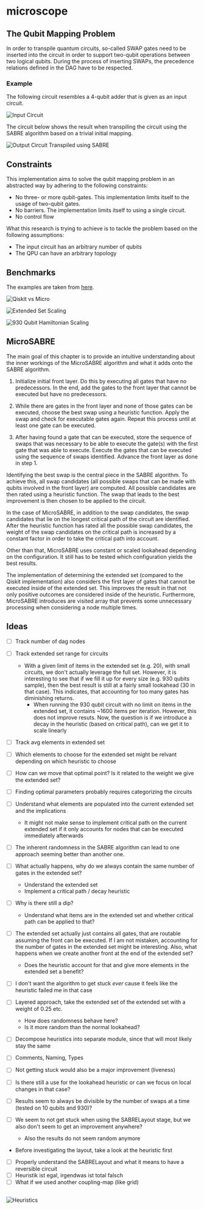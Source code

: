 # microscope

## The Qubit Mapping Problem

In order to transpile quantum circuits, so-called SWAP gates need to be
inserted into the circuit in order to support two-qubit operations between two
logical qubits. During the process of inserting SWAPs, the precedence relations
defined in the DAG have to be respected.

### Example

The following circuit resembles a 4-qubit adder that is given as an input
circuit.

![Input Circuit](./assets/input_circuit.png)

The circuit below shows the result when transpiling the circuit using the SABRE
algorithm based on a trivial initial mapping.

![Output Circuit Transpiled using SABRE](./assets/sabre_circuit.png)

## Constraints

This implementation aims to solve the qubit mapping problem in an abstracted
way by adhering to the following constraints:

- No three- or more qubit-gates. This implementation limits itself to the usage
  of two-qubit gates.
- No barriers. The implementation limits itself to using a single circuit.
- No control flow

What this research is trying to achieve is to tackle the problem based on the
following assumptions:

- The input circuit has an arbitrary number of qubits
- The QPU can have an arbitrary topology

## Benchmarks

The examples are taken from
[here](https://github.com/pnnl/QASMBench/blob/master/large/adder_n28/adder_n28.qasm).

![Qiskit vs Micro](./assets/comparison.png)

![Extended Set Scaling](./assets/es_scaling_64.png)

![930 Qubit Hamiltonian Scaling](./assets/930_hamiltonian.png)

## MicroSABRE

The main goal of this chapter is to provide an intuitive understanding about
the inner workings of the MicroSABRE algorithm and what it adds onto the SABRE
algorithm.

1. Initialize initial front layer. Do this by executing all gates that have no
   predecessors. In the end, add the gates to the front layer that cannot be
   executed but have no predecessors.

2. While there are gates in the front layer and none of those gates can be
   executed, choose the best swap using a heuristic function. Apply the swap
   and check for executable gates again. Repeat this process until at least one
   gate can be executed.

3. After having found a gate that can be executed, store the sequence of swaps
   that was necessary to be able to execute the gate(s) with the first gate
   that was able to execute. Execute the gates that can be executed using the
   sequence of swaps identified. Advance the front layer as done in step 1.

Identifying the best swap is the central piece in the SABRE algorithm. To
achieve this, all swap candidates (all possible swaps that can be made with
qubits involved in the front layer) are computed. All possible candidates are
then rated using a heuristic function. The swap that leads to the best
improvement is then chosen to be applied to the circuit.

In the case of MicroSABRE, in addition to the swap candidates, the swap
candidates that lie on the longest critical path of the circuit are identified.
After the heuristic function has rated all the possible swap candidates, the
weight of the swap candidates on the critical path is increased by a constant
factor in order to take the critical path into account.

Other than that, MicroSABRE uses constant or scaled lookahead depending on the
configuration. It still has to be tested which configuration yields the best
results.

The implementation of determining the extended set (compared to the Qiskit
implementation) also considers the first layer of gates that cannot be executed
inside of the extended set. This improves the result in that not only positive
outcomes are considered inside of the heuristic. Furthermore, MicroSABRE
introduces are visited array that prevents some unnecessary processing when
considering a node multiple times.


## Ideas

- [ ] Track number of dag nodes
- [ ] Track extended set range for circuits
    - With a given limit of items in the extended set (e.g. 20), with small
      circuits, we don't actually leverage the full set. However, it is
      interesting to see that if we fill it up for every size (e.g. 930 qubits
      sample), then the best result is still at a fairly small lookahead (30 in
      that case). This indicates, that accounting for too many gates has
      diminishing returns.
        - When running the 930 qubit circuit with no limit on items in the
          extended set, it contains ~1600 items per iteration. However, this
          does not improve resuts. Now, the question is if we introduce a decay
          in the heuristic (based on critical path), can we get it to scale
          linearly
- [ ] Track avg elements in extended set
- [ ] Which elements to choose for the extended set might be relvant depending
  on which heuristic to choose
- [ ] How can we move that optimal point? Is it related to the weight we give
  the extended set?

- [ ] Finding optimal parameters probably requires categorizing the circuits
- [ ] Understand what elements are populated into the current extended set and
  the implications
    - It might not make sense to implement critical path on the current
      extended set if it only accounts for nodes that can be executed
      immediately afterwards
- [ ] The inherent randomness in the SABRE algorithm can lead to one approach
  seeming better than another one.
- [ ] What actually happens, why do we always contain the same number of gates in
  the extended set?
  - Understand the extended set
  - Implement a critical path / decay heuristic
- [ ] Why is there still a dip?
  - Understand what items are in the extended set and whether critical path can
    be applied to that?
- [ ] The extended set actually just contains all gates, that are routable assuming
  the front can be executed. If I am not mistaken, accounting for the number of
  gates in the extended set might be interesting. Also, what happens when we
  create another front at the end of the extended set?
    - Does the heuristic account for that and give more elements in the
      extended set a benefit?
- [ ] I don't want the algorithm to get stuck _ever_ cause it feels like the heuristic failed me in that case
- [ ] Layered approach, take the extended set of the extended set with a weight of 0.25 etc.
  - How does randomness behave here?
  - Is it more random than the normal lookahead?
- [ ] Decompose heuristics into separate module, since that will most likely stay the same
- [ ] Comments, Naming, Types
- [ ] Not getting stuck would also be a major improvement (liveness)
- [ ] Is there still a use for the lookahead heuristic or can we focus on local changes in that case?
- [ ] Results seem to always be divisible by the number of swaps at a time (tested on 10 qubits and 930)?
- [ ] We seem to not get stuck when using the SABRELayout stage, but we also don't seem to get an improvement anywhere?
  - Also the results do not seem random anymore
- Before investigating the layout, take a look at the heuristic first
- [ ] Properly understand the SABRELayout and what it means to have a reversible circuit
- [ ] Heuristik ist egal, irgendwas ist total falsch
- [ ] What if we used another coupling-map (like grid)

##

![Heuristics](./assets/heuristics_10k.png)
